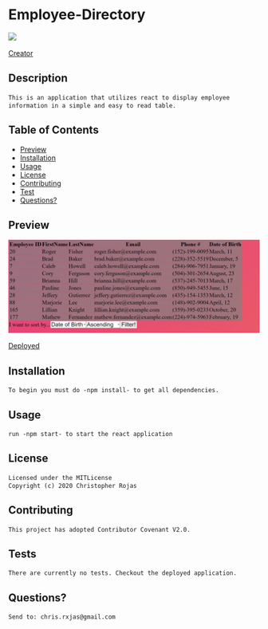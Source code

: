 
  # Employee-Directory
  ![](https://img.shields.io/badge/License-MITLicense-yellow)

  [Creator](https://github.com/Rxjas)

  ## Description 
    This is an application that utilizes react to display employee information in a simple and easy to read table.

  ## Table of Contents
  * [Preview](#Preview)
  * [Installation](#Installation)
  * [Usage](#Usage)
  * [License](#License)
  * [Contributing](#Contributing)
  * [Test](#Tests)
  * [Questions?](#Questions?)
     
  ## Preview
  ![](/preview.png)

  [Deployed](https://rxjas.github.io/Employee-Directory/)

  ## Installation
    To begin you must do -npm install- to get all dependencies.

  ## Usage
    run -npm start- to start the react application

  ## License
    Licensed under the MITLicense
    Copyright (c) 2020 Christopher Rojas

  ## Contributing
    This project has adopted Contributor Covenant V2.0. 

  ## Tests
    There are currently no tests. Checkout the deployed application.

  ## Questions?
    Send to: chris.rxjas@gmail.com


